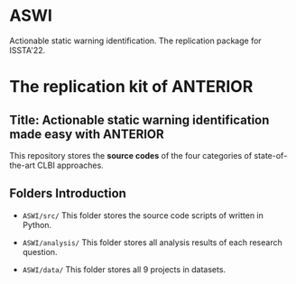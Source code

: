 # ASWI
Actionable static warning identification. The replication package for ISSTA'22.

# The replication kit of ANTERIOR

##  Title: Actionable static warning identification made easy with ANTERIOR

This repository stores the **source codes** of the four categories of state-of-the-art CLBI approaches.

##  Folders Introduction

- `ASWI/src/` This folder stores the source code scripts of written in Python.

- `ASWI/analysis/` This folder stores all analysis results of each research question.

- `ASWI/data/` This folder stores all 9 projects in datasets.
